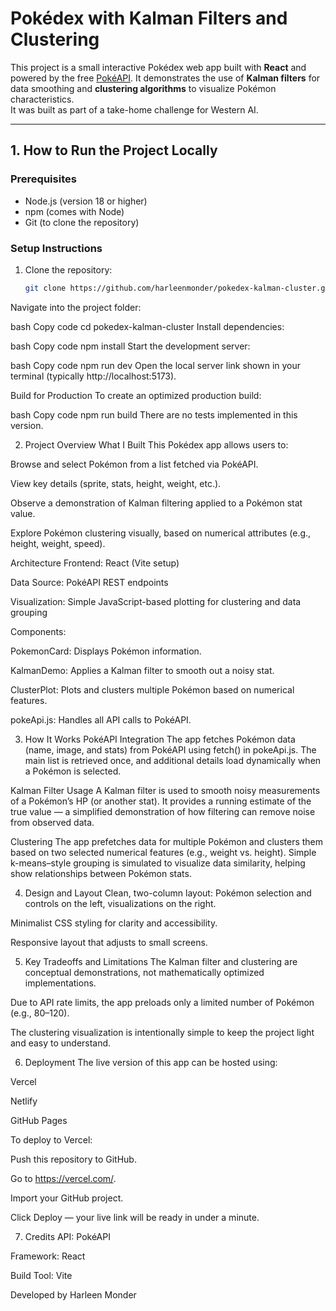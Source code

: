 # Pokédex with Kalman Filters and Clustering

This project is a small interactive Pokédex web app built with **React** and powered by the free [PokéAPI](https://pokeapi.co/). It demonstrates the use of **Kalman filters** for data smoothing and **clustering algorithms** to visualize Pokémon characteristics.  
It was built as part of a take-home challenge for Western AI.

---

## 1. How to Run the Project Locally

### Prerequisites
- Node.js (version 18 or higher)
- npm (comes with Node)
- Git (to clone the repository)

### Setup Instructions
1. Clone the repository:
   ```bash
   git clone https://github.com/harleenmonder/pokedex-kalman-cluster.git
Navigate into the project folder:

bash
Copy code
cd pokedex-kalman-cluster
Install dependencies:

bash
Copy code
npm install
Start the development server:

bash
Copy code
npm run dev
Open the local server link shown in your terminal (typically http://localhost:5173).

Build for Production
To create an optimized production build:

bash
Copy code
npm run build
There are no tests implemented in this version.

2. Project Overview
What I Built
This Pokédex app allows users to:

Browse and select Pokémon from a list fetched via PokéAPI.

View key details (sprite, stats, height, weight, etc.).

Observe a demonstration of Kalman filtering applied to a Pokémon stat value.

Explore Pokémon clustering visually, based on numerical attributes (e.g., height, weight, speed).

Architecture
Frontend: React (Vite setup)

Data Source: PokéAPI REST endpoints

Visualization: Simple JavaScript-based plotting for clustering and data grouping

Components:

PokemonCard: Displays Pokémon information.

KalmanDemo: Applies a Kalman filter to smooth out a noisy stat.

ClusterPlot: Plots and clusters multiple Pokémon based on numerical features.

pokeApi.js: Handles all API calls to PokéAPI.

3. How It Works
PokéAPI Integration
The app fetches Pokémon data (name, image, and stats) from PokéAPI using fetch() in pokeApi.js.
The main list is retrieved once, and additional details load dynamically when a Pokémon is selected.

Kalman Filter Usage
A Kalman filter is used to smooth noisy measurements of a Pokémon’s HP (or another stat).
It provides a running estimate of the true value — a simplified demonstration of how filtering can remove noise from observed data.

Clustering
The app prefetches data for multiple Pokémon and clusters them based on two selected numerical features (e.g., weight vs. height).
Simple k-means–style grouping is simulated to visualize data similarity, helping show relationships between Pokémon stats.

4. Design and Layout
Clean, two-column layout: Pokémon selection and controls on the left, visualizations on the right.

Minimalist CSS styling for clarity and accessibility.

Responsive layout that adjusts to small screens.

5. Key Tradeoffs and Limitations
The Kalman filter and clustering are conceptual demonstrations, not mathematically optimized implementations.

Due to API rate limits, the app preloads only a limited number of Pokémon (e.g., 80–120).

The clustering visualization is intentionally simple to keep the project light and easy to understand.

6. Deployment
The live version of this app can be hosted using:

Vercel

Netlify

GitHub Pages

To deploy to Vercel:

Push this repository to GitHub.

Go to https://vercel.com/.

Import your GitHub project.

Click Deploy — your live link will be ready in under a minute.

7. Credits
API: PokéAPI

Framework: React

Build Tool: Vite

Developed by Harleen Monder